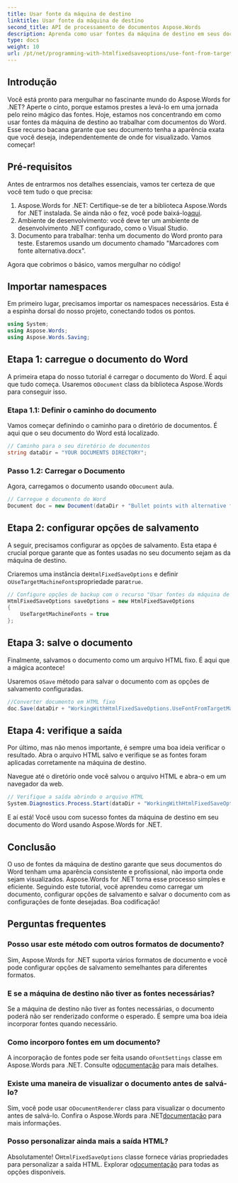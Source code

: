 ```yaml
---
title: Usar fonte da máquina de destino
linktitle: Usar fonte da máquina de destino
second_title: API de processamento de documentos Aspose.Words
description: Aprenda como usar fontes da máquina de destino em seus documentos do Word com Aspose.Words for .NET. Siga nosso guia passo a passo para uma integração perfeita de fontes.
type: docs
weight: 10
url: /pt/net/programming-with-htmlfixedsaveoptions/use-font-from-target-machine/
---
```

## Introdução

Você está pronto para mergulhar no fascinante mundo do Aspose.Words for .NET? Aperte o cinto, porque estamos prestes a levá-lo em uma jornada pelo reino mágico das fontes. Hoje, estamos nos concentrando em como usar fontes da máquina de destino ao trabalhar com documentos do Word. Esse recurso bacana garante que seu documento tenha a aparência exata que você deseja, independentemente de onde for visualizado. Vamos começar!

## Pré-requisitos

Antes de entrarmos nos detalhes essenciais, vamos ter certeza de que você tem tudo o que precisa:

1.  Aspose.Words for .NET: Certifique-se de ter a biblioteca Aspose.Words for .NET instalada. Se ainda não o fez, você pode baixá-lo[aqui](https://releases.aspose.com/words/net/).
2. Ambiente de desenvolvimento: você deve ter um ambiente de desenvolvimento .NET configurado, como o Visual Studio.
3. Documento para trabalhar: tenha um documento do Word pronto para teste. Estaremos usando um documento chamado "Marcadores com fonte alternativa.docx".

Agora que cobrimos o básico, vamos mergulhar no código!

## Importar namespaces

Em primeiro lugar, precisamos importar os namespaces necessários. Esta é a espinha dorsal do nosso projeto, conectando todos os pontos.

```csharp
using System;
using Aspose.Words;
using Aspose.Words.Saving;
```

## Etapa 1: carregue o documento do Word

 A primeira etapa do nosso tutorial é carregar o documento do Word. É aqui que tudo começa. Usaremos o`Document` class da biblioteca Aspose.Words para conseguir isso.

### Etapa 1.1: Definir o caminho do documento

Vamos começar definindo o caminho para o diretório de documentos. É aqui que o seu documento do Word está localizado.

```csharp
// Caminho para o seu diretório de documentos
string dataDir = "YOUR DOCUMENTS DIRECTORY";
```

### Passo 1.2: Carregar o Documento

 Agora, carregamos o documento usando o`Document` aula.

```csharp
// Carregue o documento do Word
Document doc = new Document(dataDir + "Bullet points with alternative font.docx");
```

## Etapa 2: configurar opções de salvamento

A seguir, precisamos configurar as opções de salvamento. Esta etapa é crucial porque garante que as fontes usadas no seu documento sejam as da máquina de destino.

 Criaremos uma instância de`HtmlFixedSaveOptions` e definir o`UseTargetMachineFonts`propriedade para`true`.

```csharp
// Configure opções de backup com o recurso "Usar fontes da máquina de destino"
HtmlFixedSaveOptions saveOptions = new HtmlFixedSaveOptions
{
    UseTargetMachineFonts = true
};
```

## Etapa 3: salve o documento

Finalmente, salvamos o documento como um arquivo HTML fixo. É aqui que a mágica acontece!

 Usaremos o`Save` método para salvar o documento com as opções de salvamento configuradas.

```csharp
//Converter documento em HTML fixo
doc.Save(dataDir + "WorkingWithHtmlFixedSaveOptions.UseFontFromTargetMachine.html", saveOptions);
```

## Etapa 4: verifique a saída

Por último, mas não menos importante, é sempre uma boa ideia verificar o resultado. Abra o arquivo HTML salvo e verifique se as fontes foram aplicadas corretamente na máquina de destino.

Navegue até o diretório onde você salvou o arquivo HTML e abra-o em um navegador da web.

```csharp
// Verifique a saída abrindo o arquivo HTML
System.Diagnostics.Process.Start(dataDir + "WorkingWithHtmlFixedSaveOptions.UseFontFromTargetMachine.html");
```

E aí está! Você usou com sucesso fontes da máquina de destino em seu documento do Word usando Aspose.Words for .NET.

## Conclusão

O uso de fontes da máquina de destino garante que seus documentos do Word tenham uma aparência consistente e profissional, não importa onde sejam visualizados. Aspose.Words for .NET torna esse processo simples e eficiente. Seguindo este tutorial, você aprendeu como carregar um documento, configurar opções de salvamento e salvar o documento com as configurações de fonte desejadas. Boa codificação!

## Perguntas frequentes

### Posso usar este método com outros formatos de documento?
Sim, Aspose.Words for .NET suporta vários formatos de documento e você pode configurar opções de salvamento semelhantes para diferentes formatos.

### E se a máquina de destino não tiver as fontes necessárias?
Se a máquina de destino não tiver as fontes necessárias, o documento poderá não ser renderizado conforme o esperado. É sempre uma boa ideia incorporar fontes quando necessário.

### Como incorporo fontes em um documento?
 A incorporação de fontes pode ser feita usando o`FontSettings` classe em Aspose.Words para .NET. Consulte o[documentação](https://reference.aspose.com/words/net/) para mais detalhes.

### Existe uma maneira de visualizar o documento antes de salvá-lo?
 Sim, você pode usar o`DocumentRenderer` class para visualizar o documento antes de salvá-lo. Confira o Aspose.Words para .NET[documentação](https://reference.aspose.com/words/net/) para mais informações.

### Posso personalizar ainda mais a saída HTML?
 Absolutamente! O`HtmlFixedSaveOptions` classe fornece várias propriedades para personalizar a saída HTML. Explorar o[documentação](https://reference.aspose.com/words/net/) para todas as opções disponíveis.

